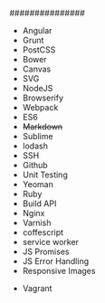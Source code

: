 ###############
- Angular
- Grunt
- PostCSS
- Bower
- Canvas
- SVG
- NodeJS
- Browserify
- Webpack
- ES6
- ~~Markdown~~ 
- Sublime
- lodash
- SSH
- Github
- Unit Testing
- Yeoman
- Ruby
- Build API
- Nginx
- Varnish
- coffescript
- service worker
- JS Promises
- JS Error Handling
- Responsive Images

<!-- Dev Ops -->
- Vagrant
